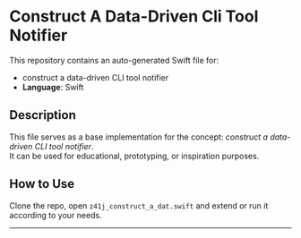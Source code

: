 # Construct A Data-Driven Cli Tool Notifier

This repository contains an auto-generated Swift file for:

- construct a data-driven CLI tool notifier
- **Language**: Swift

## Description

This file serves as a base implementation for the concept: *construct a data-driven CLI tool notifier*.  
It can be used for educational, prototyping, or inspiration purposes.

## How to Use

Clone the repo, open `z41j_construct_a_dat.swift` and extend or run it according to your needs.

---


